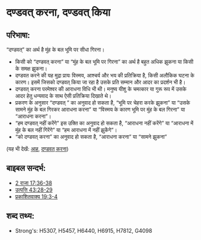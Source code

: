 # दण्डवत् करना, दण्डवत् किया #

## परिभाषा: ##

“दण्डवत्” का अर्थ है मुंह के बल भूमि पर सीधा गिरना।

* किसी को “दण्डवत् करना” या “मुंह के बल भूमि पर गिरना” का अर्थ है बहुत अधिक झुकना या किसी के समक्ष झुकना।
* दण्डवत करने की यह मुद्रा प्रायः विस्मय, आश्चर्य और भय की प्रतिक्रिया है, किसी अलौकिक घटना के कारण। इसमें जिसको दण्डवत् किया जा रहा है उसके प्रति सम्मान और आदर का प्रदर्शन भी है।
* दण्डवत् करना परमेश्वर की आराधना विधि भी थी। मनुष्य यीशु के चमत्कार या गुरू रूप में उसके आदर हेतु धन्यवाद के साथ ऐसी प्रतिक्रिया दिखाते थे।
* प्रकरण के अनुसार “दण्डवत् ” का अनुवाद हो सकता है, “भूमि पर चेहरा करके झुकना” या “उसके सामने मुंह के बल गिरकर आराधना करना” या “विस्मय के कारण भूमि पर मुंह के बल गिरना” या “आराधना करना”।
* “हम दण्डवत् नहीं करेंगे” इस उक्ति का अनुवाद हो सकता है, “आराधना नहीं करेंगे” या “आराधना में मुंह के बल नहीं गिरेंगे” या “हम आराधना में नहीं झुकेंगे”।
* “को दण्डवत् करना” का अनुवाद हो सकता है, “आराधना करना” या “सामने झुकना”

(यह भी देखें: [आह](../other/awe.md), [दण्डवत् करना](../other/bow.md))

## बाइबल सन्दर्भ: ##

* [2 राजा 17:36-38](rc://en/tn/help/2ki/17/36)
* [उत्पत्ति 43:28-29](rc://en/tn/help/gen/43/28)
* [प्रकाशितवाक्य 19:3-4](rc://en/tn/help/rev/19/03)

## शब्द तथ्य: ##

* Strong's: H5307, H5457, H6440, H6915, H7812, G4098
